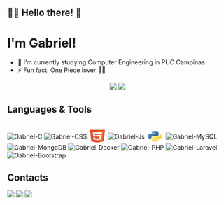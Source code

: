 ## 👋🏽 Hello there! 🤖 

# I'm Gabriel!

- 🌵 I’m currently studying Computer Engineering in PUC Campinas
- ⚡ Fun fact: One Piece lover 🏴‍☠️


<div align="center">
  <img  width="48%" src="https://github-readme-stats.vercel.app/api?username=gabrielfcisco&show_icons=true&theme=default&include_all_commits=true&count_private=true"/>
  <img width="40%" src="https://github-readme-stats.vercel.app/api/top-langs/?username=gabrielfcisco&layout=compact"/>
</div>
  
  ## Languages & Tools
  
  <div style="display: inline_block"><br>
  <img align="center" alt="Gabriel-C" height="30" width="40" src="https://cdn.jsdelivr.net/gh/devicons/devicon/icons/c/c-plain.svg">
  <img align="center" alt="Gabriel-CSS" height="30" width="40" src="https://cdn.jsdelivr.net/gh/devicons/devicon/icons/css3/css3-plain-wordmark.svg">
  <img align="center" alt="Gabriel-HTML" height="30" width="40" src="https://raw.githubusercontent.com/devicons/devicon/master/icons/html5/html5-original.svg">
  <img align="center" alt="Gabriel-Js" height="30" width="40" src="https://cdn.jsdelivr.net/gh/devicons/devicon/icons/javascript/javascript-plain.svg">
  <img align="center" alt="Gabriel-Python" height="30" width="40" src="https://raw.githubusercontent.com/devicons/devicon/master/icons/python/python-original.svg">
  <img align="center" alt="Gabriel-MySQL" height="30" width="40" src="https://cdn.jsdelivr.net/gh/devicons/devicon/icons/mysql/mysql-original-wordmark.svg">
  <img align="center" alt="Gabriel-MongoDB" height="30" width="40" src="https://cdn.jsdelivr.net/gh/devicons/devicon/icons/mongodb/mongodb-original-wordmark.svg">
  <img align="center" alt="Gabriel-Docker" height="30" width="40" src="https://cdn.jsdelivr.net/gh/devicons/devicon/icons/docker/docker-original.svg">
  <img align="center" alt="Gabriel-PHP" height="30" width="40" src="https://cdn.jsdelivr.net/gh/devicons/devicon/icons/php/php-plain.svg">
  <img align="center" alt="Gabriel-Laravel" height="30" width="40" src="https://cdn.jsdelivr.net/gh/devicons/devicon/icons/laravel/laravel-plain-wordmark.svg">
  <img align="center" alt="Gabriel-Bootstrap" height="30" width="40" src="https://cdn.jsdelivr.net/gh/devicons/devicon/icons/bootstrap/bootstrap-plain-wordmark.svg">
  
</div>
  
  ## Contacts
  
  <div> 
  <a href="https://instagram.com/gabrielfcisco.design" target="_blank"><img src="https://img.shields.io/badge/-Instagram-%23E4405F?style=for-the-badge&logo=instagram&logoColor=white" target="_blank"></a>
  <a href = "mailto:gabrifran017@gmail.com"><img src="https://img.shields.io/badge/-Gmail-%23333?style=for-the-badge&logo=gmail&logoColor=white" target="_blank"></a>
  <a href="https://www.linkedin.com/in/gabrielfcisco" target="_blank"><img src="https://img.shields.io/badge/-LinkedIn-%230077B5?style=for-the-badge&logo=linkedin&logoColor=white" target="_blank"></a>

